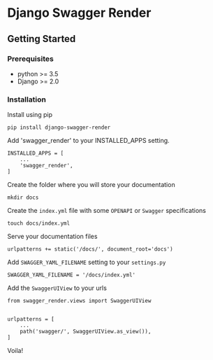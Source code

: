 # Django Swagger Render

## Getting Started

### Prerequisites

- python >= 3.5
- Django >= 2.0

### Installation

Install using pip

```
pip install django-swagger-render
```

Add 'swagger_render' to your INSTALLED_APPS setting.

```
INSTALLED_APPS = [
    ...
    'swagger_render',
]
```

Create the folder where you will store your documentation

```
mkdir docs
```

Create the `index.yml` file with some `OPENAPI` or `Swagger` specifications

```
touch docs/index.yml
```

Serve your documentation files
```
urlpatterns += static('/docs/', document_root='docs')
```

Add `SWAGGER_YAML_FILENAME` setting to your `settings.py`

```
SWAGGER_YAML_FILENAME = '/docs/index.yml'
```

Add the `SwaggerUIView` to your urls

```
from swagger_render.views import SwaggerUIView


urlpatterns = [
    ...
    path('swagger/', SwaggerUIView.as_view()),
]
```

Voila!
